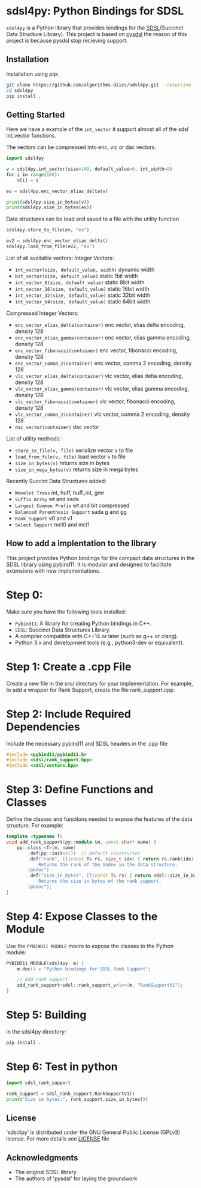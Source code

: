 # sdsl4py: Python Bindings for SDSL
`sdsl4py` is a Python library that provides bindings for the [SDSL][SDSL](Succinct Data Structure Library).
This project is based on [pysdsl][pysdsl] the reason of this project is because pysdsl stop recieving support.

## Installation         
Installation using pip:

```sh
git clone https://github.com/algorithms-diicc/sdsl4py.git --recursive
cd sdsl4py
pip install .
```

## Getting Started
Here we have a example of the `int_vector` it support almost all 
of the sdsl int_vector functions. 

The vectors can be compressed into enc, vlc or dac vectors.

```python
import sdsl4py

v = sdsl4py.int_vector(size=100, default_value=0, int_width=8)
for i in range(100):
    v[i] = i

ev = sdsl4py.enc_vector_elias_delta(v)

print(sdsl4py.size_in_bytes(v))
print(sdsl4py.size_in_bytes(ev))
```

Data structures can be load and saved to a file with the utility function
```python
sdsl4py.store_to_file(ev, "ev")

ev2 = sdsl4py.enc_vector_elias_delta()
sdsl4py.load_from_file(ev2, "ev")
```

List of all available vectors:
Integer Vectors:
* `int_vector(size, default_value, width)` dynamic width
* `bit_vector(size, default_value)` static 1bit width
* `int_vector_8(size, default_value)` static 8bit width
* `int_vector_16(size, default_value)` static 16bit width
* `int_vector_32(size, default_value)` static 32bit width
* `int_vector_64(size, default_value)` static 64bit width

Compressed Integer Vectors:
* `enc_vector_elias_delta(container)` enc vector, elias delta encoding, density 128
* `enc_vector_elias_gamma(container)` enc vector, elias gamma encoding, density 128
* `enc_vector_fibonacci(container)` enc vector, fibonacci encoding, density 128
* `enc_vector_comma_2(container)` enc vector, comma 2 encoding, density 128
* `vlc_vector_elias_delta(container)` vlc vector, elias delta encoding, density 128
* `vlc_vector_elias_gamma(container)` vlc vector, elias gamma encoding, density 128
* `vlc_vector_fibonacci(container)` vlc vector, fibonacci encoding, density 128
* `vlc_vector_comma_2(container)` vlc vector, comma 2 encoding, density 128
* `dac_vector(container)` dac vector


List of utility methods:
* `store_to_file(v, file)` serialize vector v to file
* `load_from_file(v, file)` load vector v to file
* `size_in_bytes(v)` returns size in bytes
* `size_in_mega_bytes(v)` returns size in mega bytes

Recently Succint Data Structures added:
* `Wavelet Trees` int, huff, huff_int, gmr
* `Suffix Array` wt and sada
* `Largest Common Prefix` wt and bit compressed
* `Balanced Parenthesis Support` sada g and gg
* `Rank Support` v0 and v1 
* `Select Support` mcl0 and mcl1

## How to add a implentation to the library
This project provides Python bindings for the compact data structures in the SDSL library using pybind11. It is modular and designed to facilitate extensions with new implementations.
# Step 0:
Make sure you have the following tools installed:
* `Pybind11`: A library for creating Python bindings in C++.
* `SDSL`: Succinct Data Structures Library.
* A compiler compatible with C++14 or later (such as g++ or clang).
* Python 3.x and development tools (e.g., python3-dev or equivalent).
# Step 1: Create a .cpp File
Create a new file in the src/ directory for your implementation. For example, to add a wrapper for Rank Support, create the file rank_support.cpp.
# Step 2: Include Required Dependencies
Include the necessary pybind11 and SDSL headers in the .cpp file:
```cpp
#include <pybind11/pybind11.h>
#include <sdsl/rank_support.hpp>
#include <sdsl/vectors.hpp>
```
# Step 3: Define Functions and Classes
Define the classes and functions needed to expose the features of the data structure. For example:
```cpp
template <typename T>
void add_rank_support(py::module &m, const char* name) {
    py::class_<T>(m, name)
        .def(py::init<>())  // Default constructor
        .def("rank", [](const T& rs, size_t idx) { return rs.rank(idx); }, R"pbdoc(
            Returns the rank of the index in the data structure.
        )pbdoc")
        .def("size_in_bytes", [](const T& rs) { return sdsl::size_in_bytes(rs); }, R"pbdoc(
            Returns the size in bytes of the rank support.
        )pbdoc");
}
```
# Step 4: Expose Classes to the Module
Use the `PYBIND11 MODULE` macro to expose the classes to the Python module:
```cpp
PYBIND11_MODULE(sdsl4py, m) {
    m.doc() = "Python bindings for SDSL Rank Support";

    // Add rank support
    add_rank_support<sdsl::rank_support_v<1>>(m, "RankSupportV1");
}
```
# Step 5: Building
in the sdsl4py directory:
```bash
pip install .
```

# Step 6: Test in python
```python
import sdsl_rank_support

rank_support = sdsl_rank_support.RankSupportV1()
print("Size in bytes:", rank_support.size_in_bytes())
```


## License
'sdsl4py' is distributed under the GNU General Public License (GPLv3) 
license. For more details see [LICENSE][LICENSE] file

## Acknowledgments
* The original SDSL library
* The authors of 'pysdsl' for laying the groundwork

[SDSL]: https://github.com/simongog/sdsl-lite
[pysdsl]: https://github.com/QratorLabs/pysdsl.git
[LICENSE]: https://github.com/algorithms-diicc/sdsl4py/blob/main/LICENSE
